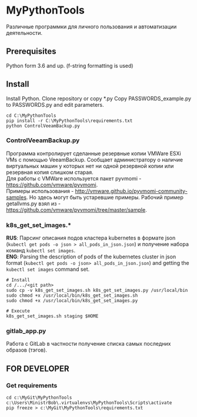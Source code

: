# MyPythonTools
Различные программки для личного пользования и автоматизации деятельности.

## Prerequisites
Python form 3.6 and up.  (f-string formatting is used)

## Install
Install Python.
Clone repository or copy *.py
Copy PASSWORDS_example.py to PASSWORDS.py and edit parameters.
```
cd C:\MyPythonTools
pip install -r C:\MyPythonTools\requirements.txt
python ControlVeeamBackup.py
```

### ControlVeeamBackup.py
Программа контролирует сделанные резервные копии VMWare ESXi VMs c помощью VeeamBackup. Сообщает администратору о наличие виртуальных машин у которых нет ни одной резервной копии или резервная копия слишком старая.  
Для работы с VMWare используется пакет pyvmomi - https://github.com/vmware/pyvmomi.  
Примеры использования - http://vmware.github.io/pyvmomi-community-samples. Но здесь могут быть устаревшие примеры.
Рабочий пример getallvms.py взял из - https://github.com/vmware/pyvmomi/tree/master/sample.  

### k8s_get_set_images.*
**RUS**: Парсинг описания подов кластера kubernetes в формате json (`kubectl get pods -o json > all_pods_in_json.json`) и получение набора команд `kubectl set images`.  
**ENG**: Parsing the description of pods of the kubernetes cluster in json format (`kubectl get pods -o json> all_pods_in_json.json`) and getting the `kubectl set images` command set.  
```
# Install
cd /.../<git path>
sudo cp -v k8s_get_set_images.sh k8s_get_set_images.py /usr/local/bin
sudo chmod +x /usr/local/bin/k8s_get_set_images.sh
sudo chmod +x /usr/local/bin/k8s_get_set_images.py

# Execute
k8s_get_set_images.sh staging $HOME
```

### gitlab_app.py
Работа с GitLab в частности получение списка самых последних образов (тэгов).  

## FOR DEVELOPER
### Get requirements
```
cd c:\MyGit\MyPythonTools
c:\Users\MinistrBob\.virtualenvs\MyPythonTools\Scripts\activate
pip freeze > c:\MyGit\MyPythonTools\requirements.txt
```

